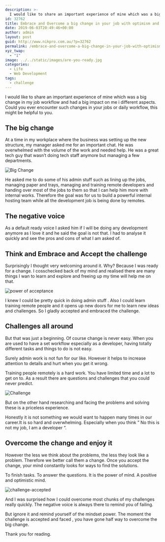 ```yaml
---
description: >-
  I would like to share an important experience of mine which was a big change in my job workflow and had a big impact on me i different aspects. Could you ever encounter such changes in your jobs or daily workflow, this might be helpful to you.
id: 32762
title: Embrace and Overcome a big change in your job with optimism and acceptance
date: 2019-06-03T20:49:46+00:00
author: admin
layout: post
guid: http://www.nikpro.com.au/?p=32762
permalink: /embrace-and-overcome-a-big-change-in-your-job-with-optimism-and-acceptance/
xyz_twap:
  - "1"
image: ../../static/images/are-you-ready.jpg
categories:
  - Life
  - Web Development
tags:
  - challenge
---
```


I would like to share an important experience of mine which was a big change in my job workflow and had a big impact on me i different aspects. Could you ever encounter such changes in your jobs or daily workflow, this might be helpful to you.

## The big change

At a time in my workplace where the business was setting up the new structure, my manager asked me for an important chat. He was overwhelmed with the volume of the work and needed help. He was a great tech guy that wasn&#8217;t doing tech staff anymore but managing a few departments.

![Big Change](/images/big-change.jpg)

He asked me to do some of his admin stuff such as lining up the jobs, managing paper and trays, managing and training remote developers and handing over most of the jobs to them so that I can help him more with internal works. Therefore the goal was for us to build a powerful internal hosting team while all the development job is being done by remotes.

## The negative voice

As a default ready voice I asked him if I will be doing any development anymore as I love it and he said the goal is not that. I had to analyse it quickly and see the pros and cons of what I am asked of.

## Think and Embrace and Accept the challenge

Surprisingly I thought very welcoming around it. Why? Because I was ready for a change. I cosschecked back of my mind and realised there are many things I wan to learn and explore and freeing up my time will help me on that.

![power of acceptance](/images/acceptance.jpg)

I knew I could be pretty quick in doing admin stuff . Also I could learn training remote people and it opens up new doors for me to learn new ideas and challenges. So I gladly accepted and embraced the challenge.

## Challenges all around

But that was just a beginning. Of course change is never easy. When you are used to have a set workflow especially as a developer, having totally different tasks and things to do is not easy.

Surely admin work is not fun for our like. However it helps to increase attention to details and hurt when you get it wrong.

Training people remotely is a hard work. You have limited time and a lot to get on to. As a result there are questions and challenges that you could never predict. 

![Challenge](/images/challenge.jpg)

But on the other hand researching and facing the problems and solving these is a priceless experience.

Honestly it is not something we would want to happen many times in our career.It is so hard and overwhelming. Especially when you think &#8221; No this is not my job, I am a developer &#8220;.

## Overcome the change and enjoy it

However the less we think about the problems, the less they look like a problem. Therefore we better call them a change. Once you accept the change, your mind constantly looks for ways to find the solutions.

To finish tasks. To answer the questions. It is the power of mind. A positive and optimistic mind.

![challenge-accepted](/images/challenge-accepted.jpg)

And I was surprised how I could overcome most chunks of my challenges really quickly. The negative voice is always there to remind you of failing.

But ignore it and remind yourself of the mindset power. The moment the challenge is accepted and faced , you have gone half way to overcome the big change.

Thank you for reading.
